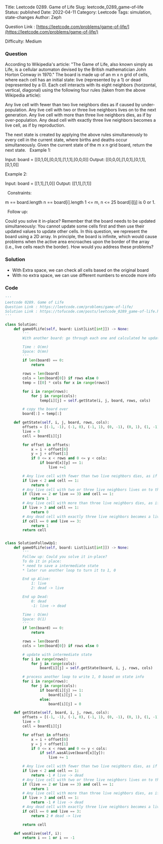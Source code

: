 Title: Leetcode 0289. Game of Life
Slug: leetcode_0289_game-of-life
Status: published
Date: 2022-04-11
Category: Leetcode
Tags: simulation, state-changes
Author: Zeph

Question Link : [https://leetcode.com/problems/game-of-life/](https://leetcode.com/problems/game-of-life/)

Difficulty: Medium

### Question
According to Wikipedia's article: "The Game of Life, also known simply as Life, is a cellular automaton devised by the British mathematician John Horton Conway in 1970."
The board is made up of an m x n grid of cells, where each cell has an initial state: live (represented by a 1) or dead (represented by a 0). Each cell interacts with its eight neighbors (horizontal, vertical, diagonal) using the following four rules (taken from the above Wikipedia article):

Any live cell with fewer than two live neighbors dies as if caused by under-population.
Any live cell with two or three live neighbors lives on to the next generation.
Any live cell with more than three live neighbors dies, as if by over-population.
Any dead cell with exactly three live neighbors becomes a live cell, as if by reproduction.

The next state is created by applying the above rules simultaneously to every cell in the current state, where births and deaths occur simultaneously. Given the current state of the m x n grid board, return the next state.
 
Example 1:


Input: board = [[0,1,0],[0,0,1],[1,1,1],[0,0,0]]
Output: [[0,0,0],[1,0,1],[0,1,1],[0,1,0]]

Example 2:


Input: board = [[1,1],[1,0]]
Output: [[1,1],[1,1]]

 
Constraints:

m == board.length
n == board[i].length
1 <= m, n <= 25
board[i][j] is 0 or 1.

 
Follow up:

Could you solve it in-place? Remember that the board needs to be updated simultaneously: You cannot update some cells first and then use their updated values to update other cells.
In this question, we represent the board using a 2D array. In principle, the board is infinite, which would cause problems when the active area encroaches upon the border of the array (i.e., live cells reach the border). How would you address these problems?

### Solution

* With Extra space, we can check all cells based on the original board 
* With no extra space, we can use different numbers to encode more info 


### Code
```python
'''
Leetcode 0289. Game of Life
Question Link : https://leetcode.com/problems/game-of-life/
Solution Link : https://tofucode.com/posts/leetcode_0289_game-of-life.html
'''

class Solution:
    def gameOfLife(self, board: List[List[int]]) -> None:
        '''
        With another board: go through each one and calculated he updated status

        Time : O(mn)
        Space: O(mn)
        '''
        if len(board) == 0:
            return

        rows = len(board)
        cols = len(board[0]) if rows else 0
        temp = [[0] * cols for x in range(rows)]

        for i in range(rows):
            for j in range(cols):
                temp[i][j] = self.getState(i, j, board, rows, cols)

        # copy the board over
        board[:] = temp[:]

    def getState(self, i, j, board, rows, cols):
        offsets = [(-1, -1), (-1, 0), (-1, 1), (0, -1), (0, 1), (1, -1), (1, 0), (1, 1)]
        live = 0
        cell = board[i][j]

        for offset in offsets:
            x = i + offset[0]
            y = j + offset[1]
            if 0 <= x < rows and 0 <= y < cols:
                if board[x][y] == 1:
                    live +=1

        # Any live cell with fewer than two live neighbors dies, as if caused by under-population.
        if live < 2 and cell == 1:
            return 0
        # Any live cell with two or three live neighbors lives on to the next generation.
        if (live == 2 or live == 3) and cell == 1:
            return 1
        # Any live cell with more than three live neighbors dies, as if by over-population..
        if live > 3 and cell == 1:
            return 0
        # Any dead cell with exactly three live neighbors becomes a live cell, as if by reproduction.
        if cell == 0 and live == 3:
            return 1
        return cell


class SolutionFollowUp1:
    def gameOfLife(self, board: List[List[int]]) -> None:
        '''
        Follow up: Could you solve it in-place?
        To do it in place:
        * need to save a intermediate state
        * later run another loop to turn it to 1, 0

        End up Alive:
            1: live
            2: dead -> live

        End up Dead:
            0: dead
            -1: live -> dead

        Time : O(mn)
        Space: O(1)
        '''
        if len(board) == 0:
            return

        rows = len(board)
        cols = len(board[0]) if rows else 0

        # update with intermediate state
        for i in range(rows):
            for j in range(cols):
                board[i][j] = self.getState(board, i, j, rows, cols)

        # process another loop to write 1, 0 based on state info
        for i in range(rows):
            for j in range(cols):
                if board[i][j] >= 1:
                    board[i][j] = 1
                else:
                    board[i][j] = 0

    def getState(self, board, i, j, rows, cols):
        offsets = [(-1, -1), (-1, 0), (-1, 1), (0, -1), (0, 1), (1, -1), (1, 0), (1, 1)]
        live = 0
        cell = board[i][j]

        for offset in offsets:
            x = i + offset[0]
            y = j + offset[1]
            if 0 <= x < rows and 0 <= y < cols:
                if self.wasAlive(board[x][y]):
                    live += 1

        # Any live cell with fewer than two live neighbors dies, as if caused by under-population.
        if live < 2 and cell == 1:
            return -1 # live -> dead
        # Any live cell with two or three live neighbors lives on to the next generation.
        if (live == 2 or live == 3) and cell == 1:
            return 1
        # Any live cell with more than three live neighbors dies, as if by over-population..
        if live > 3 and cell == 1:
            return -1 # live -> dead
        # Any dead cell with exactly three live neighbors becomes a live cell, as if by reproduction.
        if cell == 0 and live == 3:
            return 2 # dead -> live

        return cell

    def wasAlive(self, i):
        return i == 1 or i == -1
```

